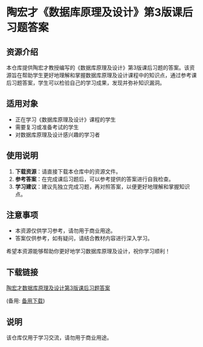 # 陶宏才《数据库原理及设计》第3版课后习题答案

## 资源介绍

本仓库提供陶宏才教授编写的《数据库原理及设计》第3版课后习题的答案。该资源旨在帮助学生更好地理解和掌握数据库原理及设计课程中的知识点，通过参考课后习题答案，学生可以检验自己的学习成果，发现并弥补知识漏洞。

## 适用对象

- 正在学习《数据库原理及设计》课程的学生
- 需要复习或准备考试的学生
- 对数据库原理及设计感兴趣的学习者

## 使用说明

1. **下载资源**：请直接下载本仓库中的资源文件。
2. **参考答案**：在完成课后习题后，可以参考提供的答案进行自我检查。
3. **学习建议**：建议先独立完成习题，再对照答案，以便更好地理解和掌握知识点。

## 注意事项

- 本资源仅供学习参考，请勿用于商业用途。
- 答案仅供参考，如有疑问，请结合教材内容进行深入学习。

希望本资源能够帮助你更好地学习数据库原理及设计，祝你学习顺利！

## 下载链接
[陶宏才数据库原理及设计第3版课后习题答案](https://pan.quark.cn/s/7d4c3d5d09d1) 

(备用: [备用下载](https://pan.baidu.com/s/1P-ynkz67jE33x049gzjndw?pwd=1234))

## 说明

该仓库仅用于学习交流，请勿用于商业用途。

